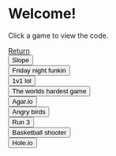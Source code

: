 <html>
<body>
<h1>Welcome!</h1>
<p>Click a game to view the code.</p>
</body>
</html>

<html>
<body>
 
<a href="https://sites.google.com/view/buffalosunblockedgames/home" class="button">Return</a>
 <br>
<button type="button" onclick="alert('The source code has not been uploaded yet!')">Slope</button>
 <br> 
<button type="button" onclick="alert('The source code has not been uploaded yet! Try again later.')">Friday night funkin</button>
   <br> 
<button type="button" onclick="alert('The source code has not been uploaded yet! Try again later.')">1v1 lol</button>
   <br> 
<button type="button" onclick="alert('The source code has not been uploaded yet! Try again later.')">The worlds hardest game</button>
   <br> 
<button type="button" onclick="alert('The source code has not been uploaded yet! Try again later.')">Agar.io</button>
   <br> 
<button type="button" onclick="alert('The source code has not been uploaded yet! Try again later.')">Angry birds</button>
   <br> 
<button type="button" onclick="alert('The source code has not been uploaded yet! Try again later.')">Run 3</button>
   <br> 
<button type="button" onclick="alert('The source code has not been uploaded yet! Try again later.')">Basketball shooter</button>
   <br> 
<button type="button" onclick="alert('The url has not been uploaded yet! Try again later.')">Hole.io</button>
